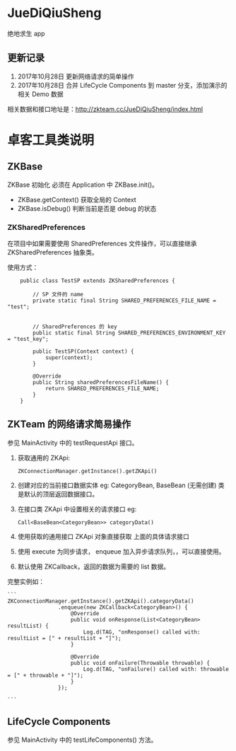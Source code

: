 # JueDiQiuSheng
 绝地求生 app
 
 ## 更新记录
 1. 2017年10月28日 更新网络请求的简单操作
 2. 2017年10月28日 合并 LifeCycle Components 到 master 分支，添加演示的相关 Demo 数据
 

相关数据和接口地址是：http://zkteam.cc/JueDiQiuSheng/index.html

# 卓客工具类说明

## ZKBase
ZKBase 初始化 必须在 Application 中 ZKBase.init()。

 - ZKBase.getContext() 获取全局的 Context
 - ZKBase.isDebug() 判断当前是否是 debug 的状态


### ZKSharedPreferences
在项目中如果需要使用 SharedPreferences 文件操作，可以直接继承 ZKSharedPreferences 抽象类。

使用方式：

```
    public class TestSP extends ZKSharedPreferences {
    
        // SP 文件的 name
        private static final String SHARED_PREFERENCES_FILE_NAME = "test";
    
    
        // SharedPreferences 的 key
        public static final String SHARED_PREFERENCES_ENVIRONMENT_KEY = "test_key";
        
        public TestSP(Context context) {
            super(context);
        }
    
        @Override
        public String sharedPreferencesFileName() {
            return SHARED_PREFERENCES_FILE_NAME;
        }
    }

```

## ZKTeam 的网络请求简易操作

参见 MainActivity 中的 testRequestApi 接口。

1. 获取通用的 ZKApi:

     ``ZKConnectionManager.getInstance().getZKApi()``
     
2. 创建对应的当前接口数据实体 eg: CategoryBean,  BaseBean (无需创建) 类是默认的顶层返回数据接口。
3. 在接口类 ZKApi 中设置相关的请求接口 eg:
    
    ``Call<BaseBean<CategoryBean>> categoryData()``
    
4. 使用获取的通用接口 ZKApi 对象直接获取 上面的具体请求接口
5. 使用 execute 为同步请求， enqueue 加入异步请求队列，，可以直接使用。
6. 默认使用 ZKCallback，返回的数据为需要的 list 数据。

完整实例如：
    
    ```
    ZKConnectionManager.getInstance().getZKApi().categoryData()
                    .enqueue(new ZKCallback<CategoryBean>() {
                        @Override
                        public void onResponse(List<CategoryBean> resultList) {
                            Log.d(TAG, "onResponse() called with: resultList = [" + resultList + "]");
                        }
    
                        @Override
                        public void onFailure(Throwable throwable) {
                            Log.d(TAG, "onFailure() called with: throwable = [" + throwable + "]");
                        }
                    });

    ```
    
## LifeCycle Components 
参见 MainActivity 中的 testLifeComponents() 方法。